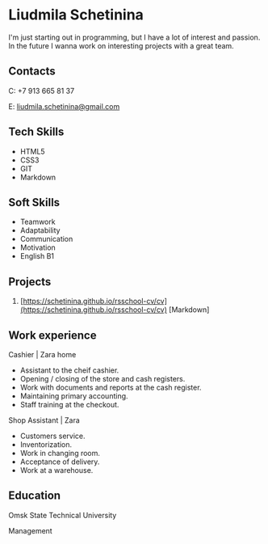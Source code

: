 # Liudmila Schetinina

I'm just starting out in programming, but I have a lot of interest and passion. In the future I wanna work on interesting projects with a great team.

## Contacts
C: +7 913 665 81 37

E: liudmila.schetinina@gmail.com

## Tech Skills 

* HTML5
* CSS3
* GIT
* Markdown

## Soft Skills

* Teamwork
* Adaptability 
* Communication 
* Motivation 
* English B1

## Projects
1. [https://schetinina.github.io/rsschool-cv/cv](https://schetinina.github.io/rsschool-cv/cv) [Markdown]

## Work experience
Cashier | Zara home 

* Assistant to the cheif cashier.
* Opening / closing of the store and cash registers.
* Work with documents and reports at the cash register.
* Maintaining primary accounting.
* Staff training at the checkout.

Shop Assistant | Zara

* Customers service.
* Inventorization.
* Work in changing room.
* Acceptance of delivery.
* Work at a warehouse.

## Education

Omsk State Technical University

Management
